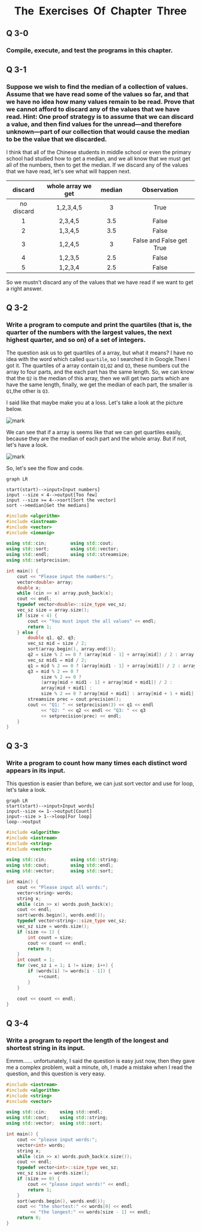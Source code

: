 <center><h1>The&nbsp;&nbsp;Exercises&nbsp;&nbsp;Of&nbsp;&nbsp;Chapter&nbsp;&nbsp;Three
</center>

## Q 3-0

### Compile, execute, and test the programs in this chapter. 

## Q 3-1

### Suppose we wish to find the median of a collection of values. Assume that we have read some of the values so far, and that we have no idea how many values remain to be read. Prove that we cannot afford to discard any of the values that we have read. Hint: One proof strategy is to assume that we can discard a value, and then find values for the unread—and therefore unknown—part of our collection that would cause the median to be the value that we discarded. 

I think that all of the Chinese students in middle school or even the  primary school had studied how to get a median, and we all know that we must get all of the numbers, then to get the median. If we discard any of the values that we have read, let's see what will happen next. 

|  discard   | whole array we get | median |       Observation        |
| :--------: | :----------------: | :----: | :----------------------: |
| no discard |     1,2,3,4,5      |   3    |           True           |
|     1      |      2,3,4,5       |  3.5   |          False           |
|     2      |      1,3,4,5       |  3.5   |          False           |
|     3      |      1,2,4,5       |   3    | False and False get True |
|     4      |      1,2,3,5       |  2.5   |          False           |
|     5      |      1,2,3,4       |  2.5   |          False           |

So we mustn't discard any of the values that we have read if we want to get a right answer.

## Q 3-2

### Write a program to compute and print the quartiles (that is, the quarter of the numbers with the largest values, the next highest quarter, and so on) of a set of integers. 

The question ask us to get quartiles of a array, but what it means? I have no idea with the word which called `quartile`, so I searched it in Google.Then I got it. The quartiles of a array contain `Q1`,`Q2` and `Q3`, these numbers cut the array to four parts, and the each part has the same length. So, we can know that the `Q2` is the median of this array, then we will get two parts which are have the same length, finally, we get the median of each part, the smaller is `Q1`,the other is `Q3`. 

I said like that maybe make you at a loss. Let's take a look at the picture below.

![mark](http://lynchow.com/upload_picture/20200401/A8kVVQ4Pg2tC.png?imageslim)

We can see that if a array is seems like that we can get quartiles easily, because they are the median of each part and the whole array. But if not, let's have a look.

![mark](http://lynchow.com/upload_picture/20200401/c9l6rfxvTlo9.png?imageslim)

So, let's see the flow and code.

```mermaid
graph LR

start(start)-->input>Input numbers]
input --size < 4-->output[Too few]
input --size >= 4-->sort[Sort the vector]
sort -->median[Get the medians]

```

```c++
#include <algorithm>
#include <iostream>
#include <vector>
#include <iomanip>

using std::cin;         using std::cout;
using std::sort;        using std::vector;
using std::endl;        using std::streamsize;
using std::setprecision;

int main() {
    cout << "Please input the numbers:";
    vector<double> array;
    double x;
    while (cin >> x) array.push_back(x);
    cout << endl;
    typedef vector<double>::size_type vec_sz;
    vec_sz size = array.size();
    if (size < 4) {
        cout << "You must input the all values" << endl;
        return 1;
    } else {
        double q1, q2, q3;
        vec_sz mid = size / 2;
        sort(array.begin(), array.end());
        q2 = size % 2 == 0 ? (array[mid - 1] + array[mid]) / 2 : array[mid];
        vec_sz mid1 = mid / 2;
        q1 = mid % 2 == 0 ? (array[mid1 - 1] + array[mid1]) / 2 : array[mid1];
        q3 = mid % 2 == 0 ?
             size % 2 == 0 ?
             (array[mid + mid1 - 1] + array[mid + mid1]) / 2 :
             array[mid + mid1] :
             size % 2 == 0 ? array[mid + mid1] : array[mid + 1 + mid1];
        streamsize prec = cout.precision();
        cout << "Q1: " << setprecision(3) << q1 << endl
             << "Q2: " << q2 << endl << "Q3: " << q3
             << setprecision(prec) << endl;
    }
}
```

## Q 3-3

### Write a program to count how many times each distinct word appears in its input. 

This question is easier than before, we can just sort vector and use for loop, let's take a look.

```mermaid
graph LR
start(start)-->input>Input words]
input--size <= 1-->output[Count]
input--size > 1-->loop[For loop]
loop-->output
```

```c++
#include <algorithm>
#include <iostream>
#include <string>
#include <vector>

using std::cin;         using std::string;
using std::cout;        using std::endl;
using std::vector;      using std::sort;

int main() {
    cout << "Please input all words:";
    vector<string> words;
    string x;
    while (cin >> x) words.push_back(x);
    cout << endl;
    sort(words.begin(), words.end());
    typedef vector<string>::size_type vec_sz;
    vec_sz size = words.size();
    if (size <= 1) {
        int count = size;
        cout << count << endl;
        return 0;
    }
    int count = 1;
    for (vec_sz i = 1; i != size; i++) {
        if (words[i] != words[i - 1]) {
            ++count;
        }
    }
    
    cout << count << endl;
}
```

## Q 3-4

### Write a program to report the length of the longest and shortest string in its input. 

Emmm…… unfortunately, I said the question is easy just now, then they gave me a complex problem, wait a minute, oh, I made a mistake when I read the question, and this question is very easy.

```c++
#include <iostream>
#include <algorithm>
#include <string>
#include <vector>

using std::cin;     using std::endl;
using std::cout;    using std::string;
using std::vector;  using std::sort;

int main() {
    cout << "please input words:";
    vector<int> words;
    string x;
    while (cin >> x) words.push_back(x.size());
    cout << endl;
    typedef vector<int>::size_type vec_sz;
    vec_sz size = words.size();
    if (size == 0) {
        cout << "please input words!" << endl;
        return 1;
    }
    sort(words.begin(), words.end());
    cout << "the shortest:" << words[0] << endl
         << "the longest:" << words[size - 1] << endl;
    return 0;
}
```

